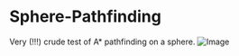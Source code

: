 # Sphere-Pathfinding

Very (!!!) crude test of A* pathfinding on a sphere.
![Image](https://boring.host/1DQROzRf)
